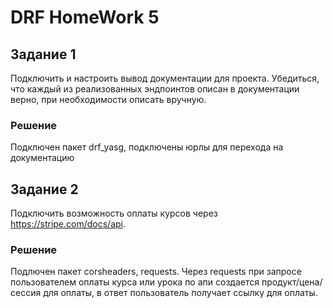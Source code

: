 # DRF HomeWork 5

## Задание 1

Подключить и настроить вывод документации для проекта. 
Убедиться, что каждый из реализованных эндпоинтов описан в документации верно, при необходимости описать вручную.

### Решение

Подключен пакет drf_yasg, подключены юрлы для перехода на документацию

## Задание 2

Подключить возможность оплаты курсов через https://stripe.com/docs/api.

### Решение 

Подлючен пакет corsheaders, requests. Через requests при запросе пользователем оплаты курса или урока 
по апи создается продукт/цена/сессия для оплаты, в ответ пользователь получает ссылку для оплаты.
